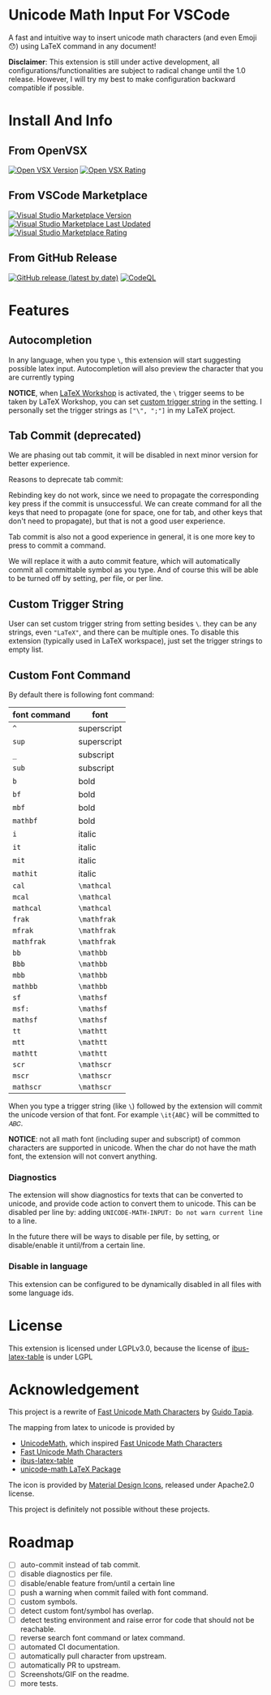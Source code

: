# Unicode Math Input For VSCode

A fast and intuitive way to insert unicode math characters (and even Emoji 😯) using LaTeX command in any document!

**Disclaimer**: This extension is still under active development, 
all configurations/functionalities are subject to radical change until the 1.0 release. 
However, I will try my best to make configuration backward compatible if possible.

# Install And Info

## From OpenVSX

[![Open VSX Version](https://img.shields.io/open-vsx/v/czhang03/unicode-math-input)](https://open-vsx.org/extension/czhang03/unicode-math-input/)
[![Open VSX Rating](https://img.shields.io/open-vsx/rating/czhang03/unicode-math-input)](https://open-vsx.org/extension/czhang03/unicode-math-input/)

## From VSCode Marketplace

[![Visual Studio Marketplace Version](https://img.shields.io/visual-studio-marketplace/v/czhang03.unicode-math-input)](https://marketplace.visualstudio.com/items?itemName=czhang03.unicode-math-input)
[![Visual Studio Marketplace Last Updated](https://img.shields.io/visual-studio-marketplace/last-updated/czhang03.unicode-math-input)](https://marketplace.visualstudio.com/items?itemName=czhang03.unicode-math-input)
[![Visual Studio Marketplace Rating](https://img.shields.io/visual-studio-marketplace/r/czhang03.unicode-math-input)](https://marketplace.visualstudio.com/items?itemName=czhang03.unicode-math-input)

## From GitHub Release

[![GitHub release (latest by date)](https://img.shields.io/github/v/release/czhang03/unicode-math-vscode)](https://github.com/czhang03/unicode-math-vscode/releases)
[![CodeQL](https://github.com/czhang03/unicode-math-vscode/actions/workflows/codeql.yml/badge.svg)](https://github.com/czhang03/unicode-math-vscode/actions/workflows/codeql.yml)


# Features

## Autocompletion

In any language, when you type `\`, this extension will start suggesting possible latex input. 
Autocompletion will also preview the character that you are currently typing

**NOTICE**, when [LaTeX Workshop](https://github.com/James-Yu/LaTeX-Workshop) is activated, 
the `\` trigger seems to be taken by LaTeX Workshop, 
you can set [custom trigger string](#custom-trigger-string) in the setting. 
I personally set the trigger strings as `["\", ";"]` in my LaTeX project. 


## Tab Commit (deprecated)

We are phasing out tab commit, it will be disabled in next minor version for better experience. 

Reasons to deprecate tab commit:

Rebinding key do not work, 
since we need to propagate the corresponding key press if the commit is unsuccessful.
We can create command for all the keys that need to propagate 
(one for space, one for tab, and other keys that don't need to propagate),
but that is not a good user experience.

Tab commit is also not a good experience in general, 
it is one more key to press to commit a command. 

We will replace it with a auto commit feature, 
which will automatically commit all committable symbol as you type.
And of course this will be able to be turned off by setting, per file, or per line. 

## Custom Trigger String

User can set custom trigger string from setting besides `\`.
they can be any strings, even `"LaTeX"`, and there can be multiple ones.
To disable this extension (typically used in LaTeX workspace),
just set the trigger strings to empty list.

## Custom Font Command 

By default there is following font command:

| font command  | font |
| --- | --- |
| `^`  | superscript |
| `sup`  | superscript |
| `_`  | subscript |
| `sub`  | subscript |
|`b` | bold |
|`bf` | bold |
|`mbf` | bold |
|`mathbf` | bold |
|`i` | italic |
|`it` | italic |
|`mit` | italic |
|`mathit` | italic |
|`cal` | `\mathcal` |
|`mcal` | `\mathcal` |
|`mathcal` | `\mathcal` |
|`frak` | `\mathfrak` |
|`mfrak` | `\mathfrak` |
|`mathfrak` | `\mathfrak` |
|`bb` | `\mathbb` |
|`Bbb` | `\mathbb` |
|`mbb` | `\mathbb` |
|`mathbb` | `\mathbb` |
|`sf` | `\mathsf` |
|`msf:` | `\mathsf` |
|`mathsf` | `\mathsf` |
|`tt` | `\mathtt` |
|`mtt` | `\mathtt` |
|`mathtt` | `\mathtt` |
|`scr` | `\mathscr` |
|`mscr` | `\mathscr` |
|`mathscr` | `\mathscr` |

When you type a trigger string (like `\`) followed by 
the extension will commit the unicode version of that font.
For example `\it{ABC}` will be committed to `𝐴𝐵𝐶`.

**NOTICE**: not all math font (including super and subscript) of common characters are supported in unicode.
When the char do not have the math font, the extension will not convert anything. 

### Diagnostics

The extension will show diagnostics for texts that can be converted to unicode, 
and provide code action to convert them to unicode. 
This can be disabled per line by: adding `UNICODE-MATH-INPUT: Do not warn current line` to a line. 

In the future there will be ways to disable per file, by setting, or disable/enable it until/from a certain line.

### Disable in language

This extension can be configured to be dynamically disabled in all files with some language ids. 

# License

This extension is licensed under LGPLv3.0,
because the license of [ibus-latex-table](https://github.com/moebiuscurve/ibus-table-others/blob/main/tables/latex.txt) is under LGPL

# Acknowledgement 

This project is a rewrite of [Fast Unicode Math Characters](https://github.com/gatapia/unicode-math-input)
by [Guido Tapia](https://github.com/gatapia). 

The mapping from latex to unicode is provided by 

- [UnicodeMath](https://github.com/mvoidex/UnicodeMath), which inspired [Fast Unicode Math Characters](https://github.com/gatapia/unicode-math-input)
- [Fast Unicode Math Characters](https://github.com/gatapia/unicode-math-input)
- [ibus-latex-table](https://github.com/moebiuscurve/ibus-table-others/blob/main/tables/latex.txt)
- [unicode-math LaTeX Package](https://github.com/wspr/unicode-math/)

The icon is provided by [Material Design Icons](https://pictogrammers.com/library/mdi/icon/math-integral/), 
released under Apache2.0 license.

This project is definitely not possible without these projects.


# Roadmap

- [ ] auto-commit instead of tab commit. 
- [ ] disable diagnostics per file.
- [ ] disable/enable feature from/until a certain line
- [ ] push a warning when commit failed with font command.
- [ ] custom symbols.
- [ ] detect custom font/symbol has overlap.
- [ ] detect testing environment and raise error for code that should not be reachable.
- [ ] reverse search font command or latex command.
- [ ] automated CI documentation.
- [ ] automatically pull character from upstream.
- [ ] automatically PR to upstream.
- [ ] Screenshots/GIF on the readme.
- [ ] more tests.